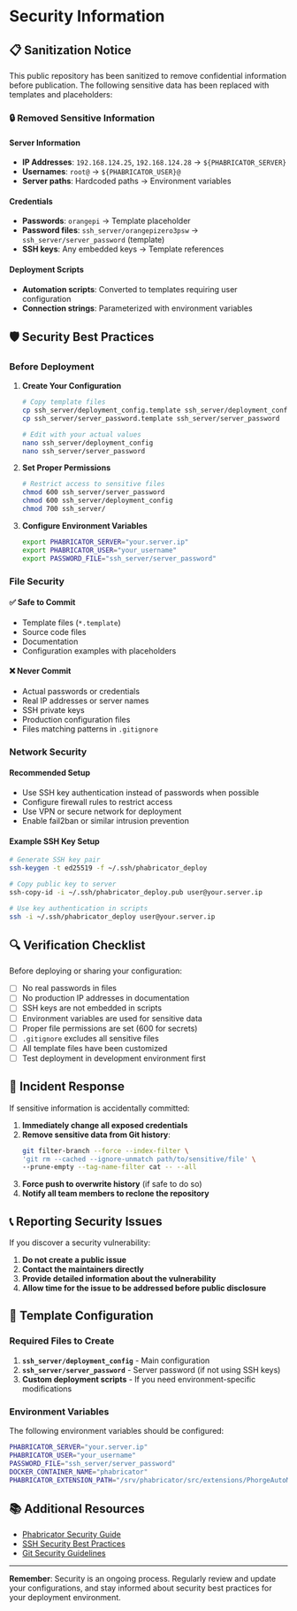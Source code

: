 # Security Information

## 📋 Sanitization Notice

This public repository has been sanitized to remove confidential information before publication. The following sensitive data has been replaced with templates and placeholders:

### 🔒 Removed Sensitive Information

#### Server Information
- **IP Addresses**: `192.168.124.25`, `192.168.124.28` → `${PHABRICATOR_SERVER}`
- **Usernames**: `root@` → `${PHABRICATOR_USER}@`
- **Server paths**: Hardcoded paths → Environment variables

#### Credentials
- **Passwords**: `orangepi` → Template placeholder
- **Password files**: `ssh_server/orangepizero3psw` → `ssh_server/server_password` (template)
- **SSH keys**: Any embedded keys → Template references

#### Deployment Scripts
- **Automation scripts**: Converted to templates requiring user configuration
- **Connection strings**: Parameterized with environment variables

## 🛡️ Security Best Practices

### Before Deployment

1. **Create Your Configuration**
   ```bash
   # Copy template files
   cp ssh_server/deployment_config.template ssh_server/deployment_config
   cp ssh_server/server_password.template ssh_server/server_password
   
   # Edit with your actual values
   nano ssh_server/deployment_config
   nano ssh_server/server_password
   ```

2. **Set Proper Permissions**
   ```bash
   # Restrict access to sensitive files
   chmod 600 ssh_server/server_password
   chmod 600 ssh_server/deployment_config
   chmod 700 ssh_server/
   ```

3. **Configure Environment Variables**
   ```bash
   export PHABRICATOR_SERVER="your.server.ip"
   export PHABRICATOR_USER="your_username"
   export PASSWORD_FILE="ssh_server/server_password"
   ```

### File Security

#### ✅ Safe to Commit
- Template files (`*.template`)
- Source code files
- Documentation
- Configuration examples with placeholders

#### ❌ Never Commit
- Actual passwords or credentials
- Real IP addresses or server names
- SSH private keys
- Production configuration files
- Files matching patterns in `.gitignore`

### Network Security

#### Recommended Setup
- Use SSH key authentication instead of passwords when possible
- Configure firewall rules to restrict access
- Use VPN or secure network for deployment
- Enable fail2ban or similar intrusion prevention

#### Example SSH Key Setup
```bash
# Generate SSH key pair
ssh-keygen -t ed25519 -f ~/.ssh/phabricator_deploy

# Copy public key to server
ssh-copy-id -i ~/.ssh/phabricator_deploy.pub user@your.server.ip

# Use key authentication in scripts
ssh -i ~/.ssh/phabricator_deploy user@your.server.ip
```

## 🔍 Verification Checklist

Before deploying or sharing your configuration:

- [ ] No real passwords in files
- [ ] No production IP addresses in documentation
- [ ] SSH keys are not embedded in scripts
- [ ] Environment variables are used for sensitive data
- [ ] Proper file permissions are set (600 for secrets)
- [ ] `.gitignore` excludes all sensitive files
- [ ] All template files have been customized
- [ ] Test deployment in development environment first

## 🚨 Incident Response

If sensitive information is accidentally committed:

1. **Immediately change all exposed credentials**
2. **Remove sensitive data from Git history**:
   ```bash
   git filter-branch --force --index-filter \
   'git rm --cached --ignore-unmatch path/to/sensitive/file' \
   --prune-empty --tag-name-filter cat -- --all
   ```
3. **Force push to overwrite history** (if safe to do so)
4. **Notify all team members to reclone the repository**

## 📞 Reporting Security Issues

If you discover a security vulnerability:

1. **Do not create a public issue**
2. **Contact the maintainers directly**
3. **Provide detailed information about the vulnerability**
4. **Allow time for the issue to be addressed before public disclosure**

## 🔧 Template Configuration

### Required Files to Create

1. **`ssh_server/deployment_config`** - Main configuration
2. **`ssh_server/server_password`** - Server password (if not using SSH keys)
3. **Custom deployment scripts** - If you need environment-specific modifications

### Environment Variables

The following environment variables should be configured:

```bash
PHABRICATOR_SERVER="your.server.ip"
PHABRICATOR_USER="your_username"
PASSWORD_FILE="ssh_server/server_password"
DOCKER_CONTAINER_NAME="phabricator"
PHABRICATOR_EXTENSION_PATH="/srv/phabricator/src/extensions/PhorgeAutoMove"
```

## 📚 Additional Resources

- [Phabricator Security Guide](https://secure.phabricator.com/book/phabricator/article/configuring/)
- [SSH Security Best Practices](https://infosec.mozilla.org/guidelines/openssh)
- [Git Security Guidelines](https://git-scm.com/book/en/v2/Git-Tools-Signing-Your-Work)

---

**Remember**: Security is an ongoing process. Regularly review and update your configurations, and stay informed about security best practices for your deployment environment. 